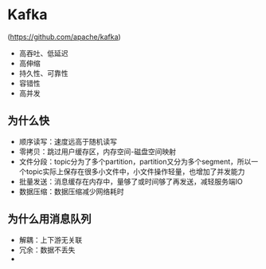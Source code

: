 # Kafka
(https://github.com/apache/kafka)
- 高吞吐、低延迟
- 高伸缩
- 持久性、可靠性
- 容错性
- 高并发


## 为什么快
- 顺序读写：速度远高于随机读写
- 零拷贝：跳过用户缓存区，内存空间-磁盘空间映射
- 文件分段：topic分为了多个partition，partition又分为多个segment，所以一个topic实际上保存在很多小文件中，小文件操作轻量，也增加了并发能力
- 批量发送：消息缓存在内存中，量够了或时间够了再发送，减轻服务端IO
- 数据压缩：数据压缩减少网络耗时


## 为什么用消息队列
- 解耦：上下游无关联
- 冗余：数据不丢失
- 
